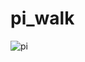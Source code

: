 # pi_walk
 
![pi](https://raw.githubusercontent.com/RainySummerLuo/pi_walk/main/output/thumb_pi_hex_9.png)
